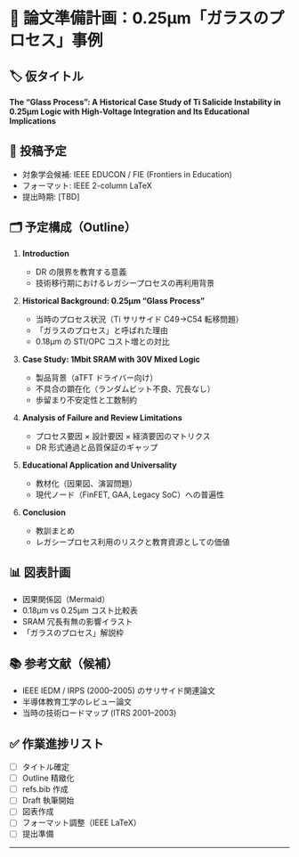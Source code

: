 # 📑 論文準備計画：0.25µm「ガラスのプロセス」事例

## 🏷️ 仮タイトル
**The “Glass Process”: A Historical Case Study of Ti Salicide Instability in 0.25µm Logic with High-Voltage Integration and Its Educational Implications**

## 🎯 投稿予定
- 対象学会候補: IEEE EDUCON / FIE (Frontiers in Education)  
- フォーマット: IEEE 2-column LaTeX  
- 提出時期: [TBD]

## 🗂️ 予定構成（Outline）
1. **Introduction**
   - DR の限界を教育する意義  
   - 技術移行期におけるレガシープロセスの再利用背景  

2. **Historical Background: 0.25µm “Glass Process”**
   - 当時のプロセス状況（Ti サリサイド C49→C54 転移問題）  
   - 「ガラスのプロセス」と呼ばれた理由  
   - 0.18µm の STI/OPC コスト増との対比  

3. **Case Study: 1Mbit SRAM with 30V Mixed Logic**
   - 製品背景（aTFT ドライバー向け）  
   - 不具合の顕在化（ランダムビット不良、冗長なし）  
   - 歩留まり不安定性と工数制約  

4. **Analysis of Failure and Review Limitations**
   - プロセス要因 × 設計要因 × 経済要因のマトリクス  
   - DR 形式通過と品質保証のギャップ  

5. **Educational Application and Universality**
   - 教材化（因果図、演習問題）  
   - 現代ノード（FinFET, GAA, Legacy SoC）への普遍性  

6. **Conclusion**
   - 教訓まとめ  
   - レガシープロセス利用のリスクと教育資源としての価値  

## 📊 図表計画
- 因果関係図（Mermaid）
- 0.18µm vs 0.25µm コスト比較表
- SRAM 冗長有無の影響イラスト
- 「ガラスのプロセス」解説枠

## 📚 参考文献（候補）
- IEEE IEDM / IRPS (2000–2005) のサリサイド関連論文  
- 半導体教育工学のレビュー論文  
- 当時の技術ロードマップ (ITRS 2001–2003)

## ✅ 作業進捗リスト
- [ ] タイトル確定
- [ ] Outline 精緻化
- [ ] refs.bib 作成
- [ ] Draft 執筆開始
- [ ] 図表作成
- [ ] フォーマット調整（IEEE LaTeX）
- [ ] 提出準備

---
